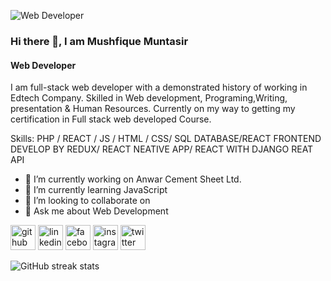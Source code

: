 ![Web Developer](https://scontent-sin6-2.xx.fbcdn.net/v/t39.30808-6/294956979_1651359735244352_6734067327661460083_n.jpg?stp=dst-jpg_p960x960&_nc_cat=109&ccb=1-7&_nc_sid=783fdb&_nc_eui2=AeHSpdd0OwCDYbzY2g_sOT_27nAfQKrtQVDucB9Aqu1BUJIRhUDrU9RkL14hCIJK6Liouy_jcAqzSF7ehIM4rEIa&_nc_ohc=GUrMq17G7z4AX-5GX-k&_nc_ht=scontent-sin6-2.xx&oh=00_AfDlWxde_dddfd_MvI22Hvq7ZEI2Plg0hMvvwum1P7kA3w&oe=656CB26B)


### Hi there 👋, I am Mushfique Muntasir
#### Web Developer


I am full-stack web developer with a demonstrated history of working in Edtech Company. Skilled in Web development, Programing,Writing, presentation & Human Resources. Currently on my way to getting my certification in Full stack web developed Course.

Skills: PHP / REACT / JS / HTML / CSS/ SQL DATABASE/REACT FRONTEND DEVELOP BY REDUX/ REACT NEATIVE APP/ REACT WITH DJANGO REAT API

- 🔭 I’m currently working on Anwar Cement Sheet Ltd.  
- 🌱 I’m currently learning JavaScript 
- 👯 I’m looking to collaborate on   
- 💬 Ask me about Web Development 


[<img src='https://cdn.jsdelivr.net/npm/simple-icons@3.0.1/icons/github.svg' alt='github' height='40'>](https://github.com/https://github.com/iammushfique)  [<img src='https://cdn.jsdelivr.net/npm/simple-icons@3.0.1/icons/linkedin.svg' alt='linkedin' height='40'>](https://www.linkedin.com/in/in/mushfique-muntasir-06759a256/)  [<img src='https://cdn.jsdelivr.net/npm/simple-icons@3.0.1/icons/facebook.svg' alt='facebook' height='40'>](https://www.facebook.com/https://www.facebook.com/md.sabbirahmed.1000469)  [<img src='https://cdn.jsdelivr.net/npm/simple-icons@3.0.1/icons/instagram.svg' alt='instagram' height='40'>](https://www.instagram.com/https://www.instagram.com/myself__muntasir//)  [<img src='https://cdn.jsdelivr.net/npm/simple-icons@3.0.1/icons/twitter.svg' alt='twitter' height='40'>](https://twitter.com/https://twitter.com/myself_muntasir)  



![GitHub streak stats](https://streak-stats.demolab.com/?user=https://github.com/iammushfique)  

